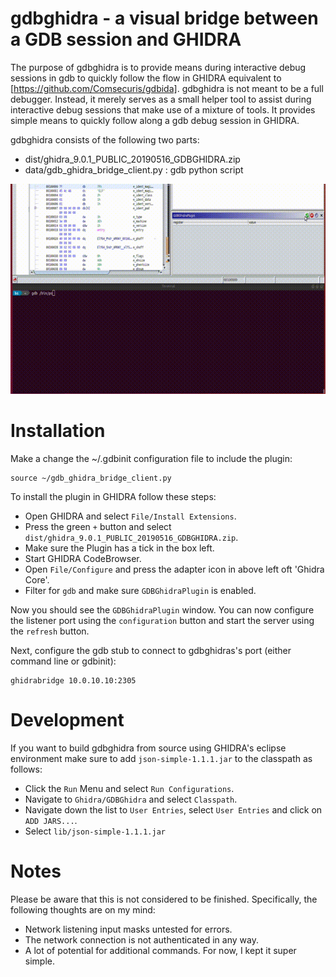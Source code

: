 # gdbghidra - a visual bridge between a GDB session and GHIDRA

The purpose of gdbghidra is to provide means during interactive debug sessions in
gdb to quickly follow the flow in GHIDRA equivalent to [https://github.com/Comsecuris/gdbida]. gdbghidra is not meant to be a full debugger. Instead, it merely serves as a small helper tool to assist during interactive debug 
sessions that make use of a mixture of tools. It provides simple means to quickly follow along a gdb debug
session in GHIDRA.

gdbghidra consists of the following two parts:
* dist/ghidra_9.0.1_PUBLIC_20190516_GDBGHIDRA.zip
* data/gdb\_ghidra\_bridge\_client.py : gdb python script

![data/gdbghidra](data/gdbghidra.gif)

Installation
============
Make a change the ~/.gdbinit configuration file to include the plugin:
```
source ~/gdb_ghidra_bridge_client.py
```

To install the plugin in GHIDRA follow these steps:

* Open GHIDRA and select `File/Install Extensions`. 
* Press the green `+` button and select `dist/ghidra_9.0.1_PUBLIC_20190516_GDBGHIDRA.zip`. 
* Make sure the Plugin has a tick in the box left.
* Start GHIDRA CodeBrowser.
* Open `File/Configure` and press the adapter icon in above left oft 'Ghidra Core'.
* Filter for `gdb` and make sure `GDBGhidraPlugin` is enabled.

Now you should see the `GDBGhidraPlugin` window. You can now configure the listener port using the `configuration` button and start the server using the `refresh` button.

Next, configure the gdb stub to connect to gdbghidras's port (either command line or gdbinit):
```
ghidrabridge 10.0.10.10:2305
```

Development
===========
If you want to build gdbghidra from source using GHIDRA's eclipse environment make sure to add `json-simple-1.1.1.jar` to the classpath as follows:

* Click the `Run` Menu and select `Run Configurations`.
* Navigate to `Ghidra/GDBGhidra` and select `Classpath`.
* Navigate down the list to `User Entries`, select `User Entries` and click on `ADD JARS...`.
* Select `lib/json-simple-1.1.1.jar`

Notes
=====
Please be aware that this is not considered to be finished. Specifically, the following thoughts are on my mind:
* Network listening input masks untested for errors.
* The network connection is not authenticated in any way.
* A lot of potential for additional commands. For now, I kept it super simple.
